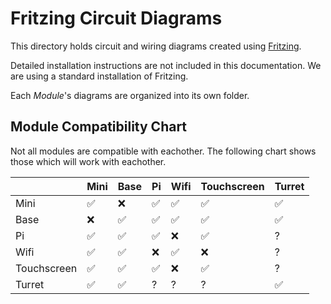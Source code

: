 Fritzing Circuit Diagrams
=========================

This directory holds circuit and wiring diagrams created using [Fritzing]([http://fritzing.org/home/).

Detailed installation instructions are not included in this documentation. We are using a standard installation of Fritzing.

Each _Module_'s diagrams are organized into its own folder.


Module Compatibility Chart
--------------------------
Not all modules are compatible with eachother. The following chart shows those which will work with eachother.

|             | Mini               | Base               | Pi                 | Wifi               | Touchscreen        | Turret             |
|-------------|--------------------|--------------------|--------------------|--------------------|--------------------|--------------------|
| Mini        | :white_check_mark: | :x:                | :white_check_mark: | :white_check_mark: | :white_check_mark: | :white_check_mark: |
| Base        | :x:                | :white_check_mark: | :white_check_mark: | :white_check_mark: | :white_check_mark: | :white_check_mark: |
| Pi          | :white_check_mark: | :white_check_mark: | :white_check_mark: | :x:                | :white_check_mark: | ?                  |
| Wifi        | :white_check_mark: | :white_check_mark: | :x:                | :white_check_mark: | :x:                | ?                  |
| Touchscreen | :white_check_mark: | :white_check_mark: | :white_check_mark: | :x:                | :white_check_mark: | ?                  |
| Turret      | :white_check_mark: | :white_check_mark: | ?                  | ?                  | ?                  | :white_check_mark: |
